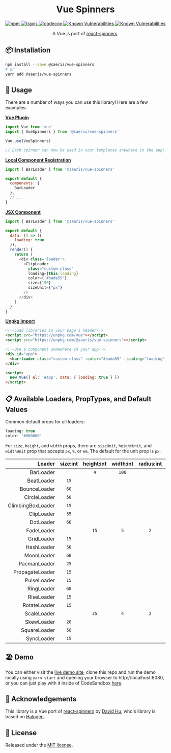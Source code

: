 <h1 align="center" style="text-align: center;">Vue Spinners</h1>
<p align="center">
  <a href="https://www.npmjs.org/package/@saeris/vue-spinners">
    <img src="https://img.shields.io/npm/v/@saeris/vue-spinners.svg?style=flat" alt="npm">
  </a>
  <a href="https://travis-ci.org/Saeris/vue-spinners">
    <img src="https://travis-ci.org/Saeris/vue-spinners.svg?branch=master" alt="travis">
  </a>
  <a href="https://codecov.io/gh/Saeris/vue-spinners">
    <img src="https://codecov.io/gh/Saeris/vue-spinners/branch/master/graph/badge.svg" alt="codecov"/>
  </a>
  <a href="https://snyk.io/test/github/Saeris/vue-spinners?targetFile=package.json">
    <img src="https://snyk.io/test/github/Saeris/vue-spinners/badge.svg?targetFile=package.json" alt="Known Vulnerabilities">
  </a>
  <a href="https://greenkeeper.io/">
    <img src="https://badges.greenkeeper.io/Saeris/vue-spinners.svg" alt="Known Vulnerabilities" alt="greenkeeper">
  </a>
</p>
<p align="center">A Vue.js port of <a href="https://github.com/davidhu2000/react-spinners">react-spinners</a>.</p>

## 📦 Installation

```bash
npm install --save @saeris/vue-spinners
# or
yarn add @saeris/vue-spinners
```

## 🔧 Usage

There are a number of ways you can use this library! Here are a few examples:

**[Vue Plugin](https://vuejs.org/v2/guide/plugins.html#Using-a-Plugin)**
```js
import Vue from 'vue'
import { VueSpinners } from '@saeris/vue-spinners'

Vue.use(VueSpinners)

// Each spinner can now be used in your templates anywhere in the app!
```

**[Local Component Registration](https://vuejs.org/v2/guide/components-registration.html#Local-Registration)**
```js
import { BarLoader } from '@saeris/vue-spinners'

export default {
  components: {
    BarLoader
  },
  // ...
}
```

**[JSX Component](https://vuejs.org/v2/guide/render-function.html#JSX)**

```js
import { BarLoader } from '@saeris/vue-spinners'

export default {
  data: () => ({
    loading: true
  }),
  render() {
    return (
      <div class='loader'>
        <ClipLoader
          class="custom-class"
          loading={this.loading}
          color={'#bada55'}
          size={150}
          sizeUnit={"px"}
        />
      </div>
    )
  }
}
```

**[Unpkg Import](https://vuejs.org/v2/cookbook/packaging-sfc-for-npm.html#What-does-my-packaged-component-look-like)**
```html
<!--Load libraries in your page's header-->
<script src="https://unpkg.com/vue"></script>
<script src="https://unpkg.com/@saeris/vue-spinners"></script>

<!--Use a component somewhere in your app-->
<div id="app">
  <bar-loader class="custom-class" :color="#bada55" :loading="loading" :size="150" :sizeUnit="px"></bar-loader>
</div>

<script>
  new Vue({ el: '#app', data: { loading: true } })
</script>
```

## 📋 Available Loaders, PropTypes, and Default Values

Common default props for all loaders:

```js
loading: true
color: '#000000'
```

For `size`, `height`, and `width` props, there are `sizeUnit`, `heightUnit`, and `widthUnit` prop that accepts `px`, `%`, or `em`. The default for the unit prop is `px`.

Loader                  | size:int | height:int | width:int | radius:int | margin:str
-----------------------:|:--------:|:----------:|:---------:|:----------:|:---------:
BarLoader               |          | `4`        | `100`     |            |
BeatLoader              | `15`     |            |           |            | `2px`
BounceLoader            | `60`     |            |           |            |
CircleLoader            | `50`     |            |           |            |
ClimbingBoxLoader       | `15`     |            |           |            |
ClipLoader              | `35`     |            |           |            |
DotLoader               | `60`     |            |           |            | `2px`
FadeLoader              |          | `15`       | `5`       | `2`        | `2px`
GridLoader              | `15`     |            |           |            |
HashLoader              | `50`     |            |           |            | `2px`
MoonLoader              | `60`     |            |           |            | `2px`
PacmanLoader            | `25`     |            |           |            | `2px`
PropagateLoader         | `15`     |            |           |            |
PulseLoader             | `15`     |            |           |            | `2px`
RingLoader              | `60`     |            |           |            | `2px`
RiseLoader              | `15`     |            |           |            | `2px`
RotateLoader            | `15`     |            |           |            | `2px`
ScaleLoader             |          | `35`       | `4`       | `2`        | `2px`
SkewLoader              | `20`     |            |           |            |
SquareLoader            | `50`     |            |           |            |
SyncLoader              | `15`     |            |           |            | `2px`

## 🏖️ Demo

You can either visit the [live demo site](https://vue-spinners.saeris.io), clone this repo and run the demo locally using `yarn start` and opening your browser to http://localhost:8080, or you can just play with it inside of CodeSandbox [here](https://codesandbox.io/s/github/Saeris/vue-spinners/tree/master/example).


## 📣 Acknowledgements

This library is a Vue port of [react-spinners](https://github.com/davidhu2000/react-spinners) by [David Hu](https://github.com/davidhu2000), who's library is based on [Halogen](https://github.com/yuanyan/halogen).

## 🥂 License

Released under the [MIT license](https://github.com/Saeris/vue-spinners/blob/master/LICENSE.md).
